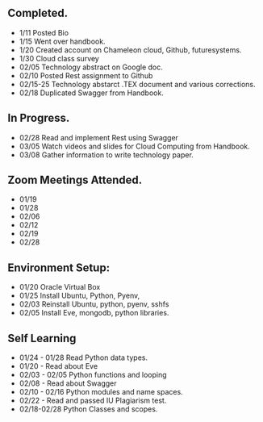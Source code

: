 
## Completed.

* 1/11 Posted Bio
* 1/15 Went over handbook.
* 1/20 Created account on Chameleon cloud, Github, futuresystems.
* 1/30 Cloud class survey
* 02/05 Technology abstract on Google doc.
* 02/10 Posted Rest assignment to Github
* 02/15-25 Technology abstarct .TEX document and various corrections.
* 02/18 Duplicated Swagger from Handbook.

## In Progress.

* 02/28  Read and implement Rest using Swagger
* 03/05 Watch videos and slides for Cloud Computing from Handbook.
* 03/08 Gather information to write technology paper.

## Zoom Meetings Attended.

* 01/19 
* 01/28  
* 02/06  
* 02/12  
* 02/19
* 02/28

## Environment Setup:
* 01/20 Oracle Virtual Box
* 01/25 Install Ubuntu, Python, Pyenv, 
* 02/03 Reinstall Ubuntu, python, pyenv, sshfs
* 02/05 Install Eve, mongodb, python libraries.

## Self Learning
* 01/24 - 01/28 Read Python data types.
* 01/20 - Read about Eve
* 02/03 - 02/05 Python functions and looping
* 02/08 - Read about Swagger
* 02/10 - 02/16 Python modules and name spaces.
* 02/22 - Read and passed IU Plagiarism test.
* 02/18-02/28 Python Classes and scopes.
